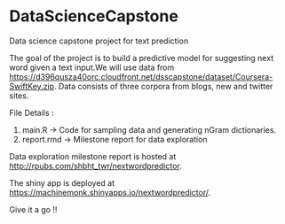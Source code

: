 # DataScienceCapstone
Data science capstone project for text prediction

The goal of the project is to build a predictive model for suggesting next word given a text input.We will use data from 
https://d396qusza40orc.cloudfront.net/dsscapstone/dataset/Coursera-SwiftKey.zip.
Data consists of three corpora from blogs, new and twitter sites. 


File Details : 

1. main.R -> Code for sampling data and generating nGram dictionaries. 
2. report.rmd -> Milestone report for data exploration 

Data exploration milestone report is hosted at http://rpubs.com/shbht_twr/nextwordpredictor. 

The shiny app is deployed at https://machinemonk.shinyapps.io/nextwordpredictor/. 

Give it a go !!
